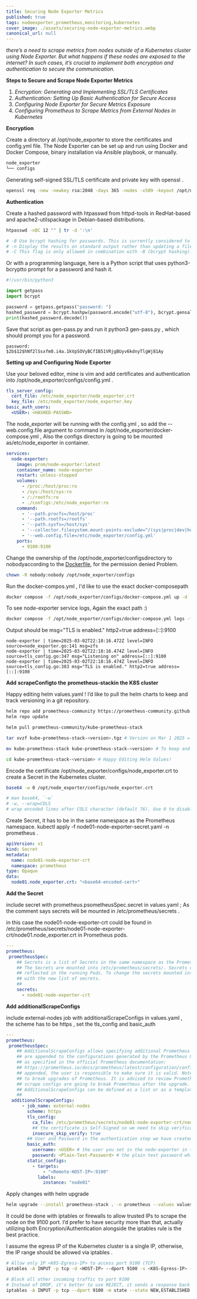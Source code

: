 ```yaml
---
title: Securing Node Exporter Metrics
published: true
tags: nodeexporter,prometheus,monitoring,kubernetes
cover_image: ./assets/securing-node-exporter-metrics.webp
canonical_url: null
---
```


_there’s a need to scrape metrics from nodes outside of a Kubernetes cluster using Node Exporter. But what happens if these nodes are exposed to the internet? In such cases, it’s crucial to implement both encryption and authentication to secure the communication._

**Steps to Secure and Scrape Node Exporter Metrics**

1. _Encryption: Generating and Implementing SSL/TLS Certificates_
2. _Authentication: Setting Up Basic Authentication for Secure Access_
3. _Configuring Node Exporter for Secure Metrics Exposure_
4. _Configuring Prometheus to Scrape Metrics from External Nodes in_ _Kubernetes_

**Encryption**

Create a directory at /opt/node\_exporter to store the certificates and config.yml file. The Node Exporter can be set up and run using Docker and Docker Compose, binary installation via Ansible playbook, or manually.

```bash
node_exporter
└── configs
```

Generating self-signed SSL/TLS certificate and private key with openssl .

```bash
openssl req -new -newkey rsa:2048 -days 365 -nodes -x509 -keyout /opt/node_exporter/configs/node_exporter.key -out /opt/node_exporter/configs/node_exporter.crt -subj "/C=US/ST=California/L=Oakland/O=MyOrg/CN=localhost" -addext "subjectAltName = DNS:localhost"
```

**Authentication**

Create a hashed password with htpasswd from httpd-tools in RedHat-based and apache2-utilspackage in Debian-based distributions.

```bash
htpasswd -nBC 12 "" | tr -d ':\n'

# -B Use bcrypt hashing for passwords. This is currently considered to be very secure.
# -n Display the results on standard output rather than updating a file.
# -C This flag is only allowed in combination with -B (bcrypt hashing). It sets the computing time used for thebcrypt algorithm (higher is more secure but slower, default: 5, valid: 4 to 17).
```

Or with a programming language, here is a Python script that uses python3-bcryptto prompt for a password and hash it.

```python
#!/usr/bin/python3

import getpass
import bcrypt

password = getpass.getpass("password: ")
hashed_password = bcrypt.hashpw(password.encode("utf-8"), bcrypt.gensalt())
print(hashed_password.decode())
```

Save that script as gen-pass.py and run it python3 gen-pass.py , which should prompt you for a password.

```text
password:
$2b$12$hNf2lSsxfm0.i4a.1kVpSOVyBCfIB51VRjgBUyv6kdnyTlgWj81Ay
```

**Setting up and Configuring Node Exporter**

Use your beloved editor, mine is vim and add certificates and authentication into /opt/node\_exporter/configs/config.yml .

```yaml
tls_server_config:
  cert_file: /etc/node_exporter/node_exporter.crt
  key_file: /etc/node_exporter/node_exporter.key
basic_auth_users:
  <USER>: <HASHED-PASSWD>
```

The node\_exporter will be running with the config.yml , so add the --web.config.file argument to command in /opt/node\_exporter/docker-compose.yml , Also the configs directory is going to be mounted as/etc/node\_exporter in container.

```yaml
services:
  node-exporter:
    image: prom/node-exporter:latest
    container_name: node-exporter
    restart: unless-stopped
    volumes:
      - /proc:/host/proc:ro
      - /sys:/host/sys:ro
      - /:/rootfs:ro
      - ./configs:/etc/node_exporter:ro
    command:
      - '--path.procfs=/host/proc'
      - '--path.rootfs=/rootfs'
      - '--path.sysfs=/host/sys'
      - '--collector.filesystem.mount-points-exclude=^/(sys|proc|dev|host|etc)($$|/)'
      - '--web.config.file=/etc/node_exporter/config.yml'
    ports:
      - 9100:9100
```

Change the ownership of the /opt/node\_exporter/configsdirectory to nobodyaccording to the [Dockerfile](https://github.com/prometheus/node_exporter/blob/master/Dockerfile#L11), for the permission denied Problem.

```bash
chown -R nobody:nobody /opt/node_exporter/configs
```

Run the docker-compos.yml , I'd like to use the exact docker-composepath

```bash
docker compose -f /opt/node_exporter/configs/docker-compose.yml up -d
```

To see node-exporter service logs, Again the exact path :)

```bash
docker compose -f /opt/node_exporter/configs/docker-compose.yml logs -f
```

Output should be msg="TLS is enabled." http2=true address=[::]:9100

```text
node-exporter | time=2025-03-02T22:18:16.472Z level=INFO source=node_exporter.go:141 msg=zfs
node-exporter | time=2025-03-02T22:18:16.474Z level=INFO source=tls_config.go:347 msg="Listening on" address=[::]:9100
node-exporter | time=2025-03-02T22:18:16.474Z level=INFO source=tls_config.go:383 msg="TLS is enabled." http2=true address=[::]:9100
```

**Add**  **scrapeConfigto the**  **prometheus-stackin the K8S cluster**

Happy editing helm values.yaml ! I’d like to pull the helm charts to keep and track versioning in a git repository.

```bash
helm repo add prometheus-community https://prometheus-community.github.io/helm-charts
helm repo update

helm pull prometheus-community/kube-prometheus-stack

tar xvzf kube-prometheus-stack-<version>.tgz # Version on Mar 1 2025 = 69.5.2

mv kube-prometheus-stack kube-prometheus-stack-<version> # To keep and Track Versioning in a Git Repo

cd kube-prometheus-stack-<version> # Happy Editing Helm Values!
```

Encode the certificate /opt/node\_exporter/configs/node\_exporter.crt to create a Secret in the Kubernetes cluster.

```bash
base64 -w 0 /opt/node_exporter/configs/node_exporter.crt 

# man base64, `-w`
# -w, --wrap=COLS
# wrap encoded lines after COLS character (default 76). Use 0 to disable line wrapping
```

Create Secret, it has to be in the same namespace as the Prometheus namespace. kubectl apply -f node01-node-exporter-secret.yaml -n prometheus .

```yaml
apiVersion: v1
kind: Secret
metadata:
  name: node01-node-exporter-crt
  namespace: prometheus
type: Opaque
data:
  node01.node_exporter.crt: "<base64-encoded-cert>"
```

**Add the Secret**

include secret with prometheus.psometheusSpec.secret in values.yaml ; As the comment says secrets will be mounted in /etc/prometheus/secrets .

in this case the node01-node-exporter-crt could be found in /etc/prometheus/secrets/node01-node-exporter-crt/node01.node\_exporter.crt in Prometheus pods.

```yaml
---
prometheus:
 prometheusSpec:
    ## Secrets is a list of Secrets in the same namespace as the Prometheus object, which shall be mounted into the Prometheus Pods.
    ## The Secrets are mounted into /etc/prometheus/secrets/. Secrets changes after initial creation of a Prometheus object are not
    ## reflected in the running Pods. To change the secrets mounted into the Prometheus Pods, the object must be deleted and recreated
    ## with the new list of secrets.
    ##
    secrets:
      - node01-node-exporter-crt
```

**Add**  **additionalScrapeConfigs**

include external-nodes job with additionalScrapeConfigs in values.yaml , the scheme has to be https , set the tls\_config and basic\_auth

```yaml
---
prometheus:
 prometheusSpec:
    ## AdditionalScrapeConfigs allows specifying additional Prometheus scrape configurations. Scrape configurations
    ## are appended to the configurations generated by the Prometheus Operator. Job configurations must have the form
    ## as specified in the official Prometheus documentation:
    ## https://prometheus.io/docs/prometheus/latest/configuration/configuration/#scrape_config. As scrape configs are
    ## appended, the user is responsible to make sure it is valid. Note that using this feature may expose the possibility
    ## to break upgrades of Prometheus. It is advised to review Prometheus release notes to ensure that no incompatible
    ## scrape configs are going to break Prometheus after the upgrade.
    ## AdditionalScrapeConfigs can be defined as a list or as a templated string.
    ##
  additionalScrapeConfigs:
      - job_name: external-nodes
        scheme: https
        tls_config:
          ca_file: /etc/prometheus/secrets/node01-node-exporter-crt/node01.node_exporter.crt
          ## the certificate is Self-Signed so we need to skip verification
          insecure_skip_verify: true
        ## User and Password in the authentication step we have created
        basic_auth:
          username: <USER> # the user you set in the node-exporter in the node
          password: <Plain-Text-Password> # the plain text password which you hashed in the Encryption step
        static_configs:
          - targets: 
              - "<Remote-HOST-IP>:9100"
            labels:
              instance: "node01"
```

Apply changes with helm upgrade

```bash
helm upgrade --install prometheus-stack . -n prometheus --values values.yaml
```

It could be done with iptables or firewalls to allow trusted IPs to scrape the node on the 9100 port. I’d prefer to have security more than that, actually utilizing both Encryption/Authentication alongside the iptables rule is the best practice.

I assume the egress IP of the Kubernetes cluster is a single IP, otherwise, the IP range should be allowed via iptables .

```bash
# Allow only IP <K8S-Egress-IP> to access port 9100 (TCP) 
iptables -A INPUT -p tcp -d <HOST-IP> --dport 9100 -s <K8S-Egress-IP> -m state --state NEW,ESTABLISHED -m comment --comment "Allow IP <K8S-Egress-IP> to access the 9100 port " -j ACCEPT

# Block all other incoming traffic to port 9100
# Instead of DROP, it's better to use REJECT, it sends a response back to the source IP, informing it that the connection is rejected. DROP would silently discard the packets without notifying the source.
iptables -A INPUT -p tcp --dport 9100 -m state --state NEW,ESTABLISHED -m comment --comment "Reject all other traffic to 9100 port " -j REJECT
```
